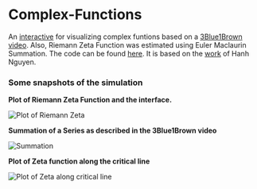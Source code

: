 # Complex-Functions
An [interactive](https://prajwalsouza.github.io/Experiments/Complex-Functions.html) for visualizing complex funtions based on a [3Blue1Brown video](https://www.youtube.com/watch?v=sD0NjbwqlYw).
Also, Riemann Zeta Function was estimated using Euler Maclaurin Summation. The code can be found [here](https://github.com/prajwalsouza/Complex-Functions/blob/master/zetaEMS.html). It is based on the [work](https://math.dartmouth.edu/archive/m56s13/public_html/Nguyen_proj.pdf) of Hanh Nguyen.  

### Some snapshots of the simulation

**Plot of Riemann Zeta Function and the interface.** 

![Plot of Riemann Zeta](https://github.com/prajwalsouza/Complex-Functions/blob/master/Zeta-point05Resolution.PNG "Plot of Riemann Zeta Function")

**Summation of a Series as described in the 3Blue1Brown video**

![Summation](https://github.com/prajwalsouza/Complex-Functions/blob/master/Summation.PNG "Summation of a Series as described in the 3Blue1Brown video")

**Plot of Zeta function along the critical line**

![Plot of Zeta along critical line](https://github.com/prajwalsouza/Complex-Functions/blob/master/critical-line.PNG "Plot of Zeta function along the critical line")




